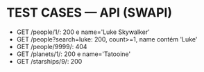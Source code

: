 # TEST CASES — API (SWAPI)

- GET /people/1/: 200 e name='Luke Skywalker'
- GET /people?search=luke: 200, count>=1, name contém 'Luke'
- GET /people/9999/: 404
- GET /planets/1/: 200 e name='Tatooine'
- GET /starships/9/: 200